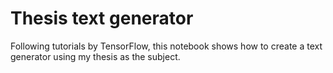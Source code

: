 # Thesis text generator

Following tutorials by TensorFlow, this notebook shows how to create a text generator using my thesis as the subject.
